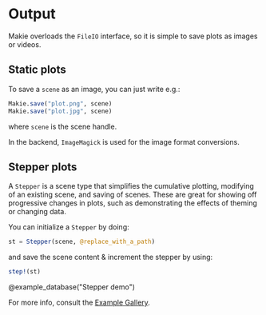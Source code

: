# Output

Makie overloads the `FileIO` interface, so it is simple to save plots as images or videos.


## Static plots

To save a `scene` as an image, you can just write e.g.:

```julia
Makie.save("plot.png", scene)
Makie.save("plot.jpg", scene)
```

where `scene` is the scene handle.

In the backend, `ImageMagick` is used for the image format conversions.

## Stepper plots

A `Stepper` is a scene type that simplifies the cumulative plotting, modifying of an existing scene, and saving of scenes.
These are great for showing off progressive changes in plots, such as demonstrating the effects of theming or changing data.

You can initialize a `Stepper` by doing:

```julia
st = Stepper(scene, @replace_with_a_path)
```

and save the scene content & increment the stepper by using:
```julia
step!(st)
```

@example_database("Stepper demo")

For more info, consult the [Example Gallery](https://simondanisch.github.io/ReferenceImages/gallery/index.html).

